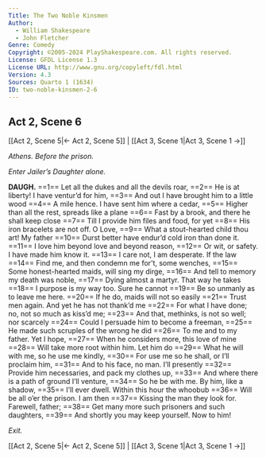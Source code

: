 ```yaml
---
Title: The Two Noble Kinsmen
Author: 
  - William Shakespeare
  - John Fletcher
Genre: Comedy
Copyright: ©2005-2024 PlayShakespeare.com. All rights reserved.
License: GFDL License 1.3
License URL: http://www.gnu.org/copyleft/fdl.html
Version: 4.3
Sources: Quarto 1 (1634)
ID: two-noble-kinsmen-2-6
---
```


## Act 2, Scene 6
[[Act 2, Scene 5|← Act 2, Scene 5]] | [[Act 3, Scene 1|Act 3, Scene 1 →]]

*Athens. Before the prison.*

*Enter Jailer’s Daughter alone.*

**DAUGH.**
==1== Let all the dukes and all the devils roar,
==2== He is at liberty! I have ventur’d for him,
==3== And out I have brought him to a little wood
==4== A mile hence. I have sent him where a cedar,
==5== Higher than all the rest, spreads like a plane
==6== Fast by a brook, and there he shall keep close
==7== Till I provide him files and food, for yet
==8== His iron bracelets are not off. O Love,
==9== What a stout-hearted child thou art! My father
==10== Durst better have endur’d cold iron than done it.
==11== I love him beyond love and beyond reason,
==12== Or wit, or safety. I have made him know it.
==13== I care not, I am desperate. If the law
==14== Find me, and then condemn me for’t, some wenches,
==15== Some honest-hearted maids, will sing my dirge,
==16== And tell to memory my death was noble,
==17== Dying almost a martyr. That way he takes
==18== I purpose is my way too. Sure he cannot
==19== Be so unmanly as to leave me here.
==20== If he do, maids will not so easily
==21== Trust men again. And yet he has not thank’d me
==22== For what I have done; no, not so much as kiss’d me;
==23== And that, methinks, is not so well; nor scarcely
==24== Could I persuade him to become a freeman,
==25== He made such scruples of the wrong he did
==26== To me and to my father. Yet I hope,
==27== When he considers more, this love of mine
==28== Will take more root within him. Let him do
==29== What he will with me, so he use me kindly,
==30== For use me so he shall, or I’ll proclaim him,
==31== And to his face, no man. I’ll presently
==32== Provide him necessaries, and pack my clothes up,
==33== And where there is a path of ground I’ll venture,
==34== So he be with me. By him, like a shadow,
==35== I’ll ever dwell. Within this hour the whoobub
==36== Will be all o’er the prison. I am then
==37== Kissing the man they look for. Farewell, father;
==38== Get many more such prisoners and such daughters,
==39== And shortly you may keep yourself. Now to him!

*Exit.*

[[Act 2, Scene 5|← Act 2, Scene 5]] | [[Act 3, Scene 1|Act 3, Scene 1 →]]